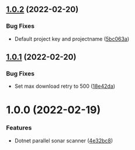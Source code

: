 ## [1.0.2](https://github.com/NazmiAltun/dotnet-parallel-sonar-scan/compare/v1.0.1...v1.0.2) (2022-02-20)


### Bug Fixes

* Default project key and projectname ([5bc063a](https://github.com/NazmiAltun/dotnet-parallel-sonar-scan/commit/5bc063a9ba20c67016a85a432ff306039245978c))

## [1.0.1](https://github.com/NazmiAltun/dotnet-parallel-sonar-scan/compare/v1.0.0...v1.0.1) (2022-02-20)


### Bug Fixes

* Set max download retry to 500 ([18e42da](https://github.com/NazmiAltun/dotnet-parallel-sonar-scan/commit/18e42da0e4251d4487f6e00dffc7ffc282d016ad))

# 1.0.0 (2022-02-19)


### Features

* Dotnet parallel sonar scanner ([4e32bc8](https://github.com/NazmiAltun/dotnet-parallel-sonar-scan/commit/4e32bc89b1237815e48eb254a446b0cbdc05e5d7))
